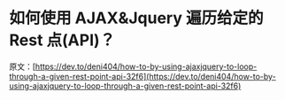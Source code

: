 # 如何使用 AJAX&Jquery 遍历给定的 Rest 点(API)？

原文：[https://dev.to/deni404/how-to-by-using-ajaxjquery-to-loop-through-a-given-rest-point-api-32f6](https://dev.to/deni404/how-to-by-using-ajaxjquery-to-loop-through-a-given-rest-point-api-32f6)